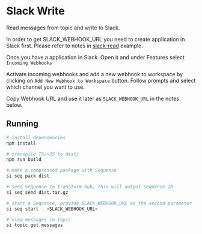 # Slack Write

Read messages from topic and write to Slack.

In order to get SLACK_WEBHOOK_URL you need to create application in Slack first.
Please refer to notes in [slack-read](../slack-read/) example.

Once you have a application in Slack. Open it and under Features select `Incoming Webhooks`

Activate incoming webhooks and add a new webhook to workspace by clicking on `Add New Webhook to Workspace` button. Follow prompts and select which channel you want to use.

Copy Webhook URL and use it later as `SLACK_WEBHOOK_URL` in the notes below.

## Running

```bash
# install dependencies
npm install

# transpile TS->JS to dist/
npm run build

# make a compressed package with Sequence
si seq pack dist

# send Sequence to transform hub, this will output Sequence ID
si seq send dist.tar.gz

# start a Sequence, provide SLACK_WEBHOOK_URL as the second parameter
si seq start - <SLACK_WEBHOOK_URL>

# view messages in topic
si topic get messages

```
